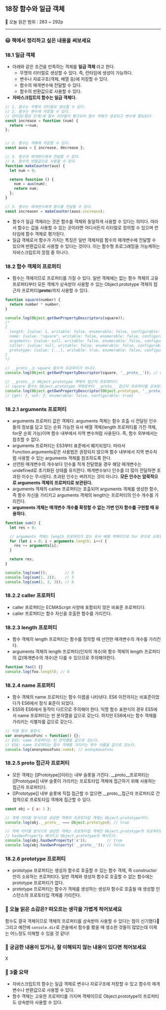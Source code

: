 ## 18장 함수와 일급 객체

🔖 오늘 읽은 범위 : 283 ~ 292p

---

### 😃 책에서 정리하고 싶은 내용을 써보세요

### 18.1 일급 객체
- 아래와 같은 조건을 만족하는 객체를 __일급 객체__ 라고 한다. 
  - 무명의 리터럴로 생성할 수 있다. 즉, 런타임에 생성이 가능하다.
  - 변수나 자료구조(객체, 배열 등)에 저장할 수 있다.
  - 함수의 매개변수에 전달할 수 있다.
  - 함수의 반환값으로 사용할 수 있다.
- __자바스크립트의 함수는 일급 객체다.__
```js
// 1. 함수는 무명의 리터럴로 생성할 수 있다.
// 2. 함수는 변수에 저장할 수 있다.
// 런타임(할당 단계)에 함수 리터럴이 평가되어 함수 객체가 생성되고 변수에 할당된다.
const increase = function (num) {
  return ++num;
};


// 2. 함수는 객체에 저장할 수 있다.
const auxs = { increase, decrease };

// 3. 함수의 매개변수에게 전달할 수 있다.
// 4. 함수의 반환값으로 사용할 수 있다.
function makeCounter(aux) {
  let num = 0;

  return function () {
    num = aux(num);
    return num;
  };
}

// 3. 함수는 매개변수에게 함수를 전달할 수 있다.
const increaser = makeCounter(auxs.increase);
```
- 함수가 일급 객체라는 것은 함수를 객체와 동일하게 사용할 수 있다는 의미다. 따라서 함수는 값을 사용할 수 있는 곳이라면 어디서든지 리터럴로 정의할 수 있으며 런타임에 함수 객체로 평가된다.
- 일급 객체로서 함수가 가지는 특징은 일반 객체처럼 함수의 매개변수에 전달할 수 있으며 반환값으로 사용할 수 있다는 것이다. 이는 함수형 프로그래밍을 가능케하는 자바스크립트의 장점 중 하나다.

### 18.2 함수 객체의 프로퍼티
- 함수는 객체이므로 프로퍼티를 가질 수 있다. 일반 객체에는 없는 함수 객체의 고유 프로퍼티부터 모든 객체가 상속받아 사용할 수 있는 Object.prototype 객체의 접근자 프로퍼티(__proto__)까지 사용할 수 있다. 
```js
function square(number) {
  return number * number;
}

console.log(Object.getOwnPropertyDescriptors(square));
/*
{
  length: {value: 1, writable: false, enumerable: false, configurable: true},
  name: {value: "square", writable: false, enumerable: false, configurable: true},
  arguments: {value: null, writable: false, enumerable: false, configurable: false},
  caller: {value: null, writable: false, enumerable: false, configurable: false},
  prototype: {value: {...}, writable: true, enumerable: false, configurable: false}
}
*/

// __proto__는 square 함수의 프로퍼티가 아니다.
console.log(Object.getOwnPropertyDescriptor(square, '__proto__')); // undefined

// __proto__는 Object.prototype 객체의 접근자 프로퍼티다.
// square 함수는 Object.prototype 객체로부터 __proto__ 접근자 프로퍼티를 상속받는다.
console.log(Object.getOwnPropertyDescriptor(Object.prototype, '__proto__'));
// {get: ƒ, set: ƒ, enumerable: false, configurable: true}
```

### 18.2.1 arguments 프로퍼티
- arguments 프로퍼티 값은 객체다. arguments 객체는 함수 호출 시 전달된 인수들의 정보를 담고 있는 순회 가능한 유사 배열 객체(length 프로퍼티를 가진 객체, for문 순회 가능)이며 함수 내부에서 지역 변수처럼 사용된다. 즉, 함수 외부에서는 참조할 수 없다.
- arguments 프로퍼티는 ES3부터 표준에서 폐지되었다. 따라서 Function.arguments같은 사용법은 권장되지 않으며 함수 내부에서 지역 변수처럼 사용할 수 있는 arguments 객체를 참조하도록 한다.
- 선언된 매개변수의 개수보다 인수를 적게 전달했을 경우 해당 매개변수는 undefined로 초기화된 상태를 유지한다. 매개변수보다 인수를 더 많이 전달하면 초과된 이수는 무시된다. 초과된 인수는 버려지는 것이 아니다. __모든 인수는 암묵적으로 arguments 객체의 프로퍼티로 보관된다.__
- arguments 객체의 callee 프로퍼티는 호출되어 arguments 객체를 생성한 함수, 즉 함수 자신을 가리키고 arguments 객체의 length는 프로퍼티의 인수 개수를 가리킨다.
- __arguments 개체는 매개변수 개수를 확정할 수  없는 가변 인자 함수를 구현할 때 유용하다.__
```js
function sum() {
  let res = 0;

  // arguments 객체는 length 프로퍼티가 있는 유사 배열 객체이므로 for 문으로 순회할 수 있다.
  for (let i = 0; i < arguments.length; i++) {
    res += arguments[i];
  }

  return res;
}

console.log(sum());        // 0
console.log(sum(1, 2));    // 3
console.log(sum(1, 2, 3)); // 6
```

### 18.2.2 caller 프로퍼티
- caller 프로퍼티는 ECMAScript 사양에 포함되지 않은 비표준 프로퍼티다.
- caller 프로퍼티는 함수 자신을 호출한 함수를 가리킨다.

### 18.2.3 length 프로퍼티
- 함수 객체의 length 프로퍼티는 함수를 정의할 때 선언한 매개변수의 개수를 가리킨다.
- arguments 객체의 length 프로퍼티(인자의 개수)와 함수 객체의 length 프로퍼티의 값(매개변수의 개수)은 다를 수 있으므로 주의해야한다. 
```js
function foo() {}
console.log(foo.length); // 0
```

### 18.2.4 name 프로퍼티
- 함수 객체의 name 프로퍼티는 함수 이름을 나타낸다. ES6 이전까지는 비표준이었다가 ES6에서 정식 표준이 되었다.
- ES5와 ES6에서 동작이 다르므로 주의해야 한다. 익명 함수 표현식의 경우 ES5에서 name 프로퍼티는 빈 문자열을 값으로 갖는다. 하지만 ES6에서는 함수 객체를 가리키는 식별자를 값으로 갖는다. 
```js
// 익명 함수 표현식
var anonymousFunc = function() {};
// ES5: name 프로퍼티는 빈 문자열을 값으로 갖는다.
// ES6: name 프로퍼티는 함수 객체를 가리키는 변수 이름을 값으로 갖는다.
console.log(anonymousFunc.name); // anonymousFunc
```

### 18.2.5 __proto__ 접근자 프로퍼티
- 모든 객체는 [[Prototype]]이라는 내부 슬롯을 가진다. __proto__프로퍼티는 [[Prototype]] 내부 슬롯이 가리키는 프로토타입 객체에 접근하기 위해 사용하는 접근자 프로퍼티다.
- [[Prototype]] 내부 슬롯에 직접 접근할 수 없으면 __proto__접근자 프로퍼티로 간접적으로 프로토타입 객체에 접근할 수 있다.
```js
const obj = { a: 1 };

// 객체 리터럴 방식으로 생성한 객체의 프로토타입 객체는 Object.prototype이다.
console.log(obj.__proto__ === Object.prototype); // true

// 객체 리터럴 방식으로 생성한 객체는 프로토타입 객체인 Object.prototype의 프로퍼티를 상속받는다.
// hasOwnProperty 메서드는 Object.prototype의 메서드다.
console.log(obj.hasOwnProperty('a'));         // true
console.log(obj.hasOwnProperty('__proto__')); // false
```

### 18.2.6 prototype 프로퍼티
- prototype 프로퍼티는 생성자 함수로 호출할 수 있는 함수 객체, 즉 constructor만이 소유하는 프로퍼티다. 일반 객체와 생성자 함수로 호출할 수 없는 함수에는 prototype 프로퍼티가 없다.
- prototype 프로퍼티는 함수가 객체를 생성하는 생성자 함수로 호출될 때 생성할 인스턴스의 프로토타입 객체를 가리킨다.

### 🤔 오늘 읽은 소감은? 떠오르는 생각을 가볍게 적어보세요
함수도 결국 객체이므로 객체의 프로퍼티를 상속받아 사용할 수 있다는 점이 신기했다🤔 그리고 예전에 `console.dir`로 콘솔에서 함수를 봤을 때 생소한 것들이 많았는데 이제는 어느정도 이해할 수 있을 것 같다!

### 🔎 궁금한 내용이 있거나, 잘 이해되지 않는 내용이 있다면 적어보세요
X

### 📝 3줄 요약
- 자바스크립트의 함수는 일급 객체로 변수나 자료구조에 저장할 수 있고 함수의 매개변수나 반환값으로 사용할 수 있다.
- 함수 객체는 고유한 프로퍼티를 가지며 객체이므로 Object.prototype의 프로퍼티도 상속받아 사용할 수 있다.
